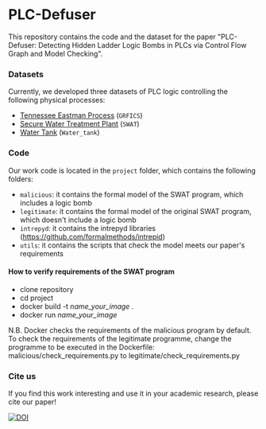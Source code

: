 <!--
    Copyright (C) 2024 Antonio Iacobelli, Lorenzo Rinieri

    This program is free software: you can redistribute it and/or modify
    it under the terms of the GNU General Public License as published by
    the Free Software Foundation, either version 3 of the License, or
    (at your option) any later version.

    This program is distributed in the hope that it will be useful,
    but WITHOUT ANY WARRANTY; without even the implied warranty of
    MERCHANTABILITY or FITNESS FOR A PARTICULAR PURPOSE.  See the
    GNU General Public License for more details.

    You should have received a copy of the GNU General Public License
    along with this program.  If not, see <https://www.gnu.org/licenses/>. 
-->

# PLC-Defuser
This repository contains the code and the dataset for the paper "PLC-Defuser: Detecting Hidden Ladder Logic Bombs in PLCs via Control Flow Graph and Model Checking".

### Datasets

Currently, we developed three datasets of PLC logic controlling the following physical processes:

* [Tennessee Eastman Process](https://github.com/Fortiphyd/GRFICSv2) (`GRFICS`)
* [Secure Water Treatment Plant](https://itrust.sutd.edu.sg/testbeds/secure-water-treatment-swat/) (`SWAT`)
* [Water Tank](https://ieeexplore.ieee.org/abstract/document/10639995) (`Water_tank`)

### Code
Our work code is located in the `project` folder, which contains the following folders:

* `malicious`: it contains the formal model of the SWAT program, which includes a logic bomb
* `legitimate`: it contains the formal model of the original SWAT program, which doesn't include a logic bomb
* `intrepyd`: it contains the intrepyd libraries (https://github.com/formalmethods/intrepid)
* `utils`: it contains the scripts that check the model meets our paper's requirements

#### How to verify requirements of the SWAT program
* clone repository
* cd project
* docker build -t *name_your_image* .
* docker run *name_your_image*

N.B. Docker checks the requirements of the malicious program by default. To check the requirements of the legitimate programme, change the programme to be executed in the Dockerfile: malicious/check_requirements.py to legitimate/check_requirements.py
### Cite us
If you find this work interesting and use it in your academic research, please cite our paper!

[![DOI](https://zenodo.org/badge/877386039.svg)](https://doi.org/10.5281/zenodo.14014819)
